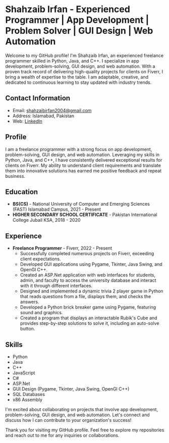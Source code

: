 <!-- - 👋 Hi, I’m @S-Zaib

 -->
 
 # Shahzaib Irfan - Experienced Programmer | App Development | Problem Solver | GUI Design | Web Automation

Welcome to my GitHub profile! I'm Shahzaib Irfan, an experienced freelance programmer skilled in Python, Java, and C++. I specialize in app development, problem-solving, GUI design, and web automation. With a proven track record of delivering high-quality projects for clients on Fiverr, I bring a wealth of expertise to the table. I am adaptable, creative, and dedicated to continuous learning to stay updated with industry trends.

## Contact Information
- Email: shahzaibirfan2004@gmail.com
- Address: Islamabad, Pakistan
- Web: [LinkedIn](https://www.linkedin.com/your-linkedin-profile)

## Profile

I am a freelance programmer with a strong focus on app development, problem-solving, GUI design, and web automation. Leveraging my skills in Python, Java, and C++, I have consistently delivered exceptional results for clients on Fiverr. My ability to understand client requirements and translate them into innovative solutions has earned me positive feedback and repeat business.

## Education

- **BS(CS)** - National University of Computer and Emerging Sciences (FAST) Islamabad Campus, 2021 - Present
- **HIGHER SECONDARY SCHOOL CERTIFICATE** - Pakistan International College Jubail KSA, 2018 - 2020

## Experience

- **Freelance Programmer** - Fiverr, 2022 - Present
  - Successfully completed numerous projects on Fiverr, exceeding client expectations.
  - Developed GUI applications using Pygame, Tkinter, Java Swing, and OpenGl C++.
  - Created an ASP.Net application with web interfaces for students, admin, and faculty to access the university database and interact with it through different interfaces.
  - Designed and implemented a dynamic trivia 2 player game in Python that reads questions from a file, displays them, and checks the answers.
  - Developed a Python brick breaker game using Pygame, featuring sound and graphics.
  - Created a program that displays an interactable Rubik's Cube and provides step-by-step solutions to solve it, including an auto-solve button.

## Skills

- Python
- Java
- C++
- JavaScript
- C#
- ASP.Net
- GUI Design (Pygame, Tkinter, Java Swing, OpenGl C++)
- SQL Databases
- x86 Assembly

I'm excited about collaborating on projects that involve app development, problem-solving, GUI design, and web automation. Let's connect and discuss how I can contribute to your organization's success!

Thank you for visiting my GitHub profile. Feel free to explore my repositories and reach out to me for any inquiries or collaborations.

 
<!---
S-Zaib/S-Zaib is a ✨ special ✨ repository because its `README.md` (this file) appears on your GitHub profile.
You can click the Preview link to take a look at your changes.
--->
